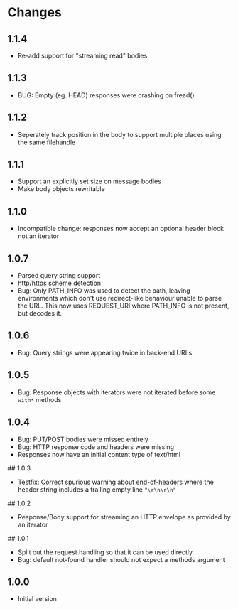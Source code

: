 # Changes

## 1.1.4

- Re-add support for "streaming read" bodies

## 1.1.3

- BUG: Empty (eg. HEAD) responses were crashing on fread()

## 1.1.2

- Seperately track position in the body to support multiple places using the
  same filehandle

## 1.1.1

- Support an explicitly set size on message bodies
- Make body objects rewritable

## 1.1.0

- Incompatible change: responses now accept an optional header block not an
  iterator

## 1.0.7

- Parsed query string support
- http/https scheme detection
- Bug: Only PATH_INFO was used to detect the path, leaving environments which
  don't use redirect-like behaviour unable to parse the URL. This now uses
  REQUEST_URI where PATH_INFO is not present, but decodes it.

## 1.0.6

- Bug: Query strings were appearing twice in back-end URLs

## 1.0.5

- Bug: Response objects with iterators were not iterated before some `with*`
  methods

## 1.0.4

- Bug: PUT/POST bodies were missed entirely
- Bug: HTTP response code and headers were missing
- Responses now have an initial content type of text/html

## 1.0.3

- Testfix: Correct spurious warning about end-of-headers where the
header string includes a trailing empty line `"\r\n\r\n"`

## 1.0.2

- Response/Body support for streaming an HTTP envelope as provided by an iterator

## 1.0.1

- Split out the request handling so that it can be used directly
- Bug: default not-found handler should not expect a methods argument

## 1.0.0

- Initial version